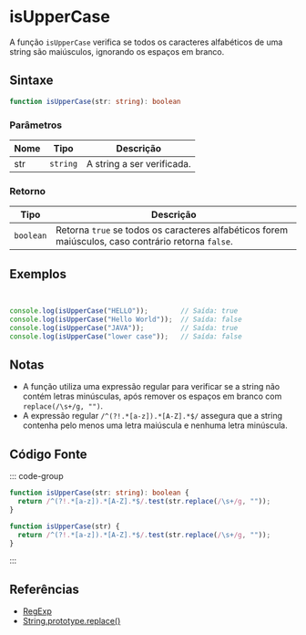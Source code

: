 # isUpperCase

A função `isUpperCase` verifica se todos os caracteres alfabéticos de uma string são maiúsculos, ignorando os espaços em branco.

## Sintaxe

```typescript
function isUpperCase(str: string): boolean
```

### Parâmetros

| Nome  | Tipo     | Descrição                                          |
|-------|----------|----------------------------------------------------|
| str   | `string` | A string a ser verificada.                         |

### Retorno

| Tipo    | Descrição                                      |
|---------|------------------------------------------------|
| `boolean` | Retorna `true` se todos os caracteres alfabéticos forem maiúsculos, caso contrário retorna `false`. |

## Exemplos

```typescript


console.log(isUpperCase("HELLO"));        // Saída: true
console.log(isUpperCase("Hello World"));  // Saída: false
console.log(isUpperCase("JAVA"));         // Saída: true
console.log(isUpperCase("lower case"));   // Saída: false
```

## Notas

- A função utiliza uma expressão regular para verificar se a string não contém letras minúsculas, após remover os espaços em branco com `replace(/\s+/g, "")`.
- A expressão regular `/^(?!.*[a-z]).*[A-Z].*$/` assegura que a string contenha pelo menos uma letra maiúscula e nenhuma letra minúscula.

## Código Fonte

::: code-group
```typescript
function isUpperCase(str: string): boolean {
  return /^(?!.*[a-z]).*[A-Z].*$/.test(str.replace(/\s+/g, ""));
}
```

```javascript
function isUpperCase(str) {
  return /^(?!.*[a-z]).*[A-Z].*$/.test(str.replace(/\s+/g, ""));
}
```
::: 

## Referências

- [RegExp](https://developer.mozilla.org/pt-BR/docs/Web/JavaScript/Reference/Global_Objects/RegExp)
- [String.prototype.replace()](https://developer.mozilla.org/pt-BR/docs/Web/JavaScript/Reference/Global_Objects/String/replace)